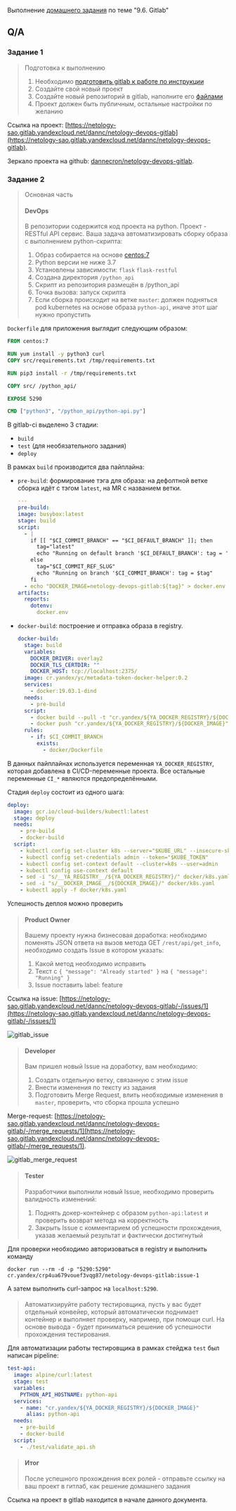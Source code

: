 Выполнение [домашнего задания](https://github.com/netology-code/mnt-homeworks/blob/MNT-13/09-ci-06-gitlab/README.md)
по теме "9.6. Gitlab"

## Q/A

### Задание 1

> Подготовка к выполнению
> 1. Необходимо [подготовить gitlab к работе по инструкции](https://cloud.yandex.ru/docs/tutorials/infrastructure-management/gitlab-containers)
> 2. Создайте свой новый проект
> 3. Создайте новый репозиторий в gitlab, наполните его [файлами](./repository)
> 4. Проект должен быть публичным, остальные настройки по желанию

Ссылка на проект: [https://netology-sao.gitlab.yandexcloud.net/dannc/netology-devops-gitlab](https://netology-sao.gitlab.yandexcloud.net/dannc/netology-devops-gitlab).

Зеркало проекта на github: [dannecron/netology-devops-gitlab](https://github.com/Dannecron/netology-devops-gitlab).

### Задание 2

> Основная часть
>
> #### DevOps
> В репозитории содержится код проекта на python. Проект - RESTful API сервис. Ваша задача автоматизировать сборку образа с выполнением python-скрипта:
> 1. Образ собирается на основе [centos:7](https://hub.docker.com/_/centos?tab=tags&page=1&ordering=last_updated)
> 2. Python версии не ниже 3.7
> 3. Установлены зависимости: `flask` `flask-restful`
> 4. Создана директория `/python_api`
> 5. Скрипт из репозитория размещён в /python_api
> 6. Точка вызова: запуск скрипта
> 7. Если сборка происходит на ветке `master`: должен подняться pod kubernetes на основе образа `python-api`, иначе этот шаг нужно пропустить


`Dockerfile` для приложения выглядит следующим образом:

```dockerfile
FROM centos:7

RUN yum install -y python3 curl
COPY src/requirements.txt /tmp/requirements.txt

RUN pip3 install -r /tmp/requirements.txt

COPY src/ /python_api/

EXPOSE 5290

CMD ["python3", "/python_api/python-api.py"]
```

В gitlab-ci выделено 3 стадии:
- `build`
- `test` (для необязательного задания)
- `deploy`

В рамках `build` производится два пайплайна:
- `pre-build`: формирование тэга для образа: на дефолтной ветке сборка идёт с тэгом `latest`, на MR с названием ветки.

  ```yaml
  ---
  pre-build:
  image: busybox:latest
  stage: build
  script:
    - |
      if [[ "$CI_COMMIT_BRANCH" == "$CI_DEFAULT_BRANCH" ]]; then
        tag="latest"
        echo "Running on default branch '$CI_DEFAULT_BRANCH': tag = 'latest'"
      else
        tag="$CI_COMMIT_REF_SLUG"
        echo "Running on branch '$CI_COMMIT_BRANCH': tag = $tag"
      fi
    - echo "DOCKER_IMAGE=netology-devops-gitlab:${tag}" > docker.env
  artifacts:
    reports:
      dotenv:
        docker.env
  ```

- `docker-build`: построение и отправка образа в registry.

  ```yaml
  docker-build:
    stage: build
    variables:
      DOCKER_DRIVER: overlay2
      DOCKER_TLS_CERTDIR: ""
      DOCKER_HOST: tcp://localhost:2375/
    image: cr.yandex/yc/metadata-token-docker-helper:0.2
    services:
      - docker:19.03.1-dind
    needs:
      - pre-build
    script:
      - docker build --pull -t "cr.yandex/${YA_DOCKER_REGISTRY}/${DOCKER_IMAGE}" -f docker/Dockerfile .
      - docker push "cr.yandex/${YA_DOCKER_REGISTRY}/${DOCKER_IMAGE}"
    rules:
      - if: $CI_COMMIT_BRANCH
        exists:
          - docker/Dockerfile
  ```

В данных пайплайнах используется переменная `YA_DOCKER_REGISTRY`, которая добавлена в CI/CD-переменные проекта.
Все остальные переменные `CI_*` являются предопределёнными.

Стадия `deploy` состоит из одного шага:

```yaml
deploy:
  image: gcr.io/cloud-builders/kubectl:latest
  stage: deploy
  needs:
    - pre-build
    - docker-build
  script:
    - kubectl config set-cluster k8s --server="$KUBE_URL" --insecure-skip-tls-verify=true
    - kubectl config set-credentials admin --token="$KUBE_TOKEN"
    - kubectl config set-context default --cluster=k8s --user=admin
    - kubectl config use-context default
    - sed -i "s/__YA_REGISTRY__/${YA_DOCKER_REGISTRY}/" docker/k8s.yaml
    - sed -i "s/__DOCKER_IMAGE__/${DOCKER_IMAGE}/" docker/k8s.yaml
    - kubectl apply -f docker/k8s.yaml
```

Успешность деплоя можно проверить 

> #### Product Owner
> Вашему проекту нужна бизнесовая доработка: необходимо поменять JSON ответа на вызов метода GET `/rest/api/get_info`, необходимо создать Issue в котором указать:
> 1. Какой метод необходимо исправить
> 2. Текст с `{ "message": "Already started" }` на `{ "message": "Running" }`
> 3. Issue поставить label: feature

Ссылка на issue: [https://netology-sao.gitlab.yandexcloud.net/dannc/netology-devops-gitlab/-/issues/1](https://netology-sao.gitlab.yandexcloud.net/dannc/netology-devops-gitlab/-/issues/1)

![gitlab_issue](./img/gitlab_issue.png)

> #### Developer
> Вам пришел новый Issue на доработку, вам необходимо:
> 1. Создать отдельную ветку, связанную с этим issue
> 2. Внести изменения по тексту из задания
> 3. Подготовить Merge Request, влить необходимые изменения в `master`, проверить, что сборка прошла успешно

Merge-request: [https://netology-sao.gitlab.yandexcloud.net/dannc/netology-devops-gitlab/-/merge_requests/1](https://netology-sao.gitlab.yandexcloud.net/dannc/netology-devops-gitlab/-/merge_requests/1).

![gitlab_merge_request](./img/gitlab_merge_request.png)

> #### Tester
> Разработчики выполнили новый Issue, необходимо проверить валидность изменений:
> 1. Поднять докер-контейнер с образом `python-api:latest` и проверить возврат метода на корректность
> 2. Закрыть Issue с комментарием об успешности прохождения, указав желаемый результат и фактически достигнутый

Для проверки необходимо авторизоваться в registry и выполнить команду 

```shell
docker run --rm -d -p "5290:5290" cr.yandex/crp4ua679vouef3vqg87/netology-devops-gitlab:issue-1
```

А затем выполнить curl-запрос на `localhost:5290`.

> ####
> Автоматизируйте работу тестировщика, пусть у вас будет отдельный конвейер, который автоматически поднимает контейнер и выполняет проверку, например, при помощи curl.
> На основе вывода - будет приниматься решение об успешности прохождения тестирования.

Для автоматизации работы тестировщика в рамках стейджа `test` был написан pipeline:

```yaml
test-api:
  image: alpine/curl:latest
  stage: test
  variables:
    PYTHON_API_HOSTNAME: python-api
  services:
    - name: "cr.yandex/${YA_DOCKER_REGISTRY}/${DOCKER_IMAGE}"
      alias: python-api
  needs:
    - pre-build
    - docker-build
  script:
    - ./test/validate_api.sh
```

> #### Итог
> После успешного прохождения всех ролей - отправьте ссылку на ваш проект в гитлаб, как решение домашнего задания

Ссылка на проект в gitlab находится в начале данного документа.
